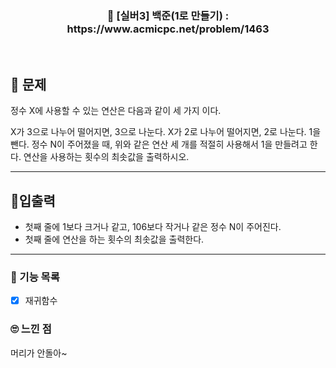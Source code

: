 <h3 align="center"> 
    📢  [실버3] 백준(1로 만들기) : https://www.acmicpc.net/problem/1463
</h3>

<br>

## 🚀 문제

정수 X에 사용할 수 있는 연산은 다음과 같이 세 가지 이다.

X가 3으로 나누어 떨어지면, 3으로 나눈다.
X가 2로 나누어 떨어지면, 2로 나눈다.
1을 뺀다.
정수 N이 주어졌을 때, 위와 같은 연산 세 개를 적절히 사용해서 1을 만들려고 한다. 연산을 사용하는 횟수의 최솟값을 출력하시오.

---

## 🚦입출력

- 첫째 줄에 1보다 크거나 같고, 106보다 작거나 같은 정수 N이 주어진다.
- 첫째 줄에 연산을 하는 횟수의 최솟값을 출력한다.

---

### 📜 기능 목록

- [x] 재귀함수

### 🙄 느낀 점

머리가 안돌아~